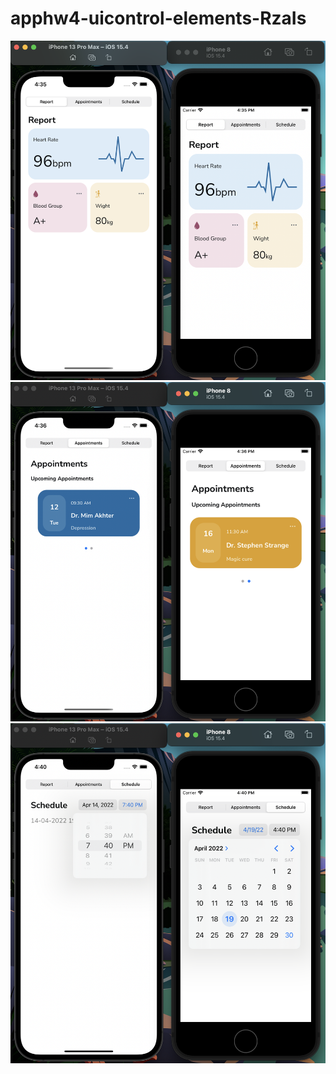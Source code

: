 # apphw4-uicontrol-elements-RzaIs

![page1](page1.png?raw=true)
![page2](page2.png?raw=true)
![page3](page3.png?raw=true)
